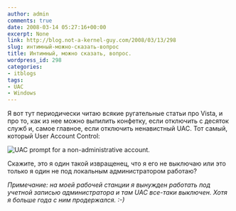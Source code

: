 ```yaml
---
author: admin
comments: true
date: 2008-03-14 05:27:16+00:00
excerpt: None
link: http://blog.not-a-kernel-guy.com/2008/03/13/298
slug: интимный-можно-сказать-вопрос
title: Интимный, можно сказать, вопрос.
wordpress_id: 298
categories:
- itblogs
tags:
- UAC
- Windows
---
```


Я вот тут периодически читаю всякие ругательные статьи про Vista, и про то, как из нее можно выпилить конфетку, если отключить с десяток служб и, самое главное, если отключить ненавистный UAC. Тот самый, который User Account Control:

![UAC prompt for a non-administrative account.](http://blog.not-a-kernel-guy.com/wp-content/uploads/2008/03/uac.png)

Скажите, это я один такой извращенец, что я его не выключаю или это только я один не под локальным администратором работаю?

_Примечание: на моей рабочей станции я вынужден работать под учетной записью администратора и там UAC все-таки выключен. Хотя я больше года с ним продержался. :-)_
